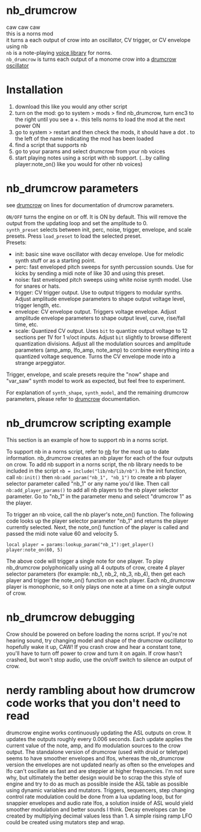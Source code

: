 # nb_drumcrow  
caw caw caw  
this is a norns mod  
it turns a each output of crow into an oscillator, CV trigger, or CV envelope using nb  
`nb` is a note-playing [voice library](https://github.com/sixolet/nb) for norns.  
`nb_drumcrow` is turns each output of a monome crow into a [drumcrow oscillator](https://github.com/entzmingerc/drumcrow)  

# Installation  
1) download this like you would any other script  
2) turn on the mod: go to system > mods > find nb_drumcrow, turn enc3 to the right until you see a +. this tells norns to load the mod at the next power ON  
3) go to system > restart and then check the mods, it should have a dot . to the left of the name indicating the mod has been loaded  
4) find a script that supports nb  
5) go to your params and select drumcrow from your nb voices  
6) start playing notes using a script with nb support. (...by calling player:note_on() like you would for other nb voices)  

# nb_drumcrow parameters
see [drumcrow](https://github.com/entzmingerc/drumcrow) on lines for documentation of drumcrow parameters.  

`ON/OFF` turns the engine on or off. It is ON by default. This will remove the output from the updating loop and set the amplitude to 0.  
`synth_preset` selects between init, perc, noise, trigger, envelope, and scale presets. Press `load_preset` to load the selected preset.  
Presets:  
- init: basic sine wave oscillator with decay envelope. Use for melodic synth stuff or as a starting point.  
- perc: fast enveloped pitch sweeps for synth percussion sounds. Use for kicks by sending a midi note of like 30 and using this preset.  
- noise: fast enveloped pitch sweeps using white noise synth model. Use for snares or hats.  
- trigger: CV trigger output. Use to output triggers to modular synths. Adjust amplitude envelope parameters to shape output voltage level, trigger length, etc.  
- envelope: CV envelope output. Triggers voltage envelope. Adjust amplitude envelope parameters to shape output level, curve, rise/fall time, etc.  
- scale: Quantized CV output. Uses `bit` to quantize output voltage to 12 sections per 1V for 1 v/oct inputs. Adjust `bit` slightly to browse different quantization divisions. Adjust all the modulation sources and amplitude parameters (amp_amp, lfo_amp, note_amp) to combine everything into a quantized voltage sequence. Turns the CV envelope mode into a strange arpeggiator.  

Trigger, envelope, and scale presets require the "now" shape and "var_saw" synth model to work as expected, but feel free to experiment.  

For explanation of `synth_shape`, `synth_model`, and the remaining drumcrow parameters, please refer to [drumcrow](https://github.com/entzmingerc/drumcrow) documentation.  

# nb_drumcrow scripting example  
This section is an example of how to support nb in a norns script.  

To support nb in a norns script, refer to [nb](https://github.com/sixolet/nb) for the most up to date information. nb_drumcrow creates an nb player for each of the four outputs on crow. To add nb support in a norns script, the nb library needs to be included in the script `nb = include("lib/nb/lib/nb")`. In the init function, call `nb:init()` then `nb:add_param("nb_1", "nb_1")` to create a nb player selector parameter called "nb_1" or any name you'd like. Then call `nb:add_player_params()` to add all nb players to the nb player selector parameter. Go to "nb_1" in the parameter menu and select "drumcrow 1" as the player.  

To trigger an nb voice, call the nb player's note_on() function. The following code looks up the player selector parameter "nb_1" and returns the player currently selected. Next, the note_on() function of the player is called and passed the midi note value 60 and velocity 5.  
```
local player = params:lookup_param("nb_1"):get_player()
player:note_on(60, 5)
``` 
The above code will trigger a single note for one player. To play nb_drumcrow polyphonically using all 4 outputs of crow, create 4 player selector parameters (for example: nb_1, nb_2, nb_3, nb_4), then get each player and trigger the note_on() function on each player. Each nb_drumcrow player is monophonic, so it only plays one note at a time on a single output of crow.  

# nb_drumcrow debugging
Crow should be powered on before loading the norns script. If you're not hearing sound, try changing model and shape of the drumcrow oscillator to hopefully wake it up, CAW! If you crash crow and hear a constant tone, you'll have to turn off power to crow and turn it on again. If crow hasn't crashed, but won't stop audio, use the on/off switch to silence an output of crow.  

# nerdy rambling about how drumcrow code works that you don't need to read  
drumcrow engine works continuously updating the ASL outputs on crow. It updates the outputs roughly every 0.006 seconds. Each update applies the current value of the note, amp, and lfo modulation sources to the crow output. The standalone version of drumcrow (used with druid or teletype) seems to have smoother envelopes and lfos, whereas the nb_drumcrow version the envelopes are not updated nearly as often so the envelopes and lfo can't oscillate as fast and are steppier at higher frequencies. I'm not sure why, but ultimately the better design would be to scrap the this style of engine and try to do as much as possible inside the ASL table as possible using dynamic variables and mutators. Triggers, sequencers, step changing control rate modulation could be done from a lua updating loop, but for snappier envelopes and audio rate lfos, a solution inside of ASL would yield smoother modulation and better sounds I think. Decay envelopes can be created by multiplying decimal values less than 1. A simple rising ramp LFO could be created using mutators step and wrap.  
